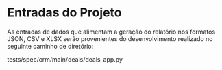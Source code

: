 # Entradas do Projeto

As entradas de dados que alimentam a geração do relatório nos formatos JSON, CSV e XLSX serão provenientes do desenvolvimento realizado no seguinte caminho de diretório:

tests/spec/crm/main/deals/deals_app.py